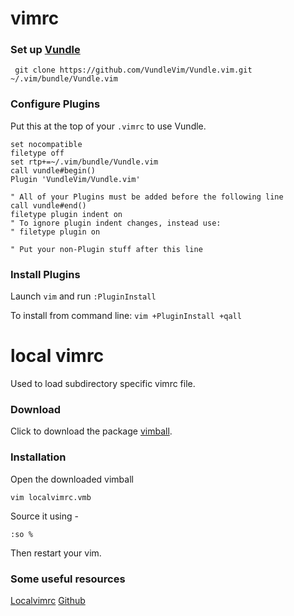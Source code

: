 # vimrc

### Set up [Vundle]

` git clone https://github.com/VundleVim/Vundle.vim.git ~/.vim/bundle/Vundle.vim`

### Configure Plugins

Put this at the top of your `.vimrc` to use Vundle.

```vim
set nocompatible
filetype off
set rtp+=~/.vim/bundle/Vundle.vim
call vundle#begin()
Plugin 'VundleVim/Vundle.vim'

" All of your Plugins must be added before the following line
call vundle#end()            
filetype plugin indent on
" To ignore plugin indent changes, instead use:
" filetype plugin on

" Put your non-Plugin stuff after this line
```

### Install Plugins

Launch `vim` and run `:PluginInstall`

To install from command line: `vim +PluginInstall +qall`

# local vimrc

Used to load subdirectory specific vimrc file.

### Download

Click to download the package [vimball].

### Installation

Open the downloaded vimball

`vim localvimrc.vmb`

Source it using -

`:so %`

Then restart your vim.

### Some useful resources

[Localvimrc](https://www.vim.org/scripts/script.php?script_id=441)
[Github](https://github.com/embear/vim-localvimrc)

[Vundle]:http://github.com/VundleVim/Vundle.vim
[vimball]:https://www.vim.org/scripts/download_script.php?src_id=26187

